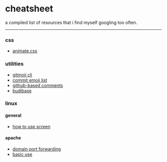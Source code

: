# cheatsheet
a compiled list of resources that i find myself googling too often.

***

### css
- [animate.css](https://animate.style/)
### utilities
- [gitmoji cli](https://github.com/carloscuesta/gitmoji-cli)
- [commit emoji list](https://dev.to/devmount/comment/12p6d)
- [github-based comments](https://utteranc.es/)
- [budibase](https://www.budibase.com/)

### linux
#### general
- [how to use screen](https://www.howtogeek.com/662422/how-to-use-linuxs-screen-command/)
#### apache
- [domain port forwarding]()
- [basic use](https://www.techrepublic.com/article/how-to-host-multiple-websites-on-apache2/)

